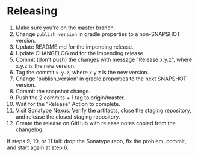 # Releasing

 1. Make sure you're on the master branch.
 2. Change `publish_version` in gradle.properties to a non-SNAPSHOT version.
 3. Update README.md for the impending release.
 4. Update CHANGELOG.md for the impending release.
 5. Commit (don't push) the changes with message "Release x.y.z", where x.y.z is the new version.
 6. Tag the commit `x.y.z`, where x.y.z is the new version.
 7. Change 'publish_version' in gradle.properties to the next SNAPSHOT version.
 8. Commit the snapshot change.
 9. Push the 2 commits + 1 tag to origin/master.
10. Wait for the "Release" Action to complete.
11. Visit [Sonatype Nexus](https://oss.sonatype.org/#stagingRepositories). Verify the artifacts,
    close the staging repository, and release the closed staging repository.
12. Create the release on GitHub with release notes copied from the changelog.

If steps 9, 10, or 11 fail: drop the Sonatype repo, fix the problem, commit, and start again at
step 6.
